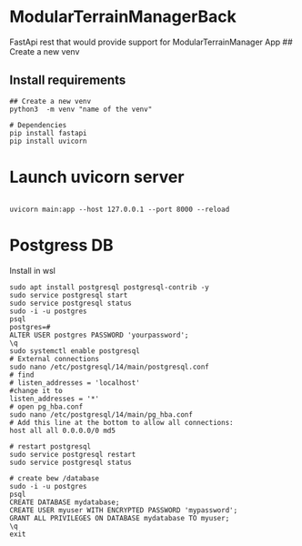 # ModularTerrainManagerBack
FastApi rest that would provide support for ModularTerrainManager App ## Create a new venv

## Install requirements
```shell
## Create a new venv
python3  -m venv "name of the venv"

# Dependencies
pip install fastapi
pip install uvicorn

```
#  Launch uvicorn server 

```shell

uvicorn main:app --host 127.0.0.1 --port 8000 --reload
```

# Postgress DB

Install in wsl 

```shell
sudo apt install postgresql postgresql-contrib -y
sudo service postgresql start
sudo service postgresql status
sudo -i -u postgres
psql
postgres=#
ALTER USER postgres PASSWORD 'yourpassword';
\q
sudo systemctl enable postgresql
# External connections 
sudo nano /etc/postgresql/14/main/postgresql.conf
# find
# listen_addresses = 'localhost'
#change it to 
listen_addresses = '*'
# open pg_hba.conf
sudo nano /etc/postgresql/14/main/pg_hba.conf
# Add this line at the bottom to allow all connections:
host all all 0.0.0.0/0 md5

# restart postgresql
sudo service postgresql restart
sudo service postgresql status

# create bew /database 
sudo -i -u postgres
psql
CREATE DATABASE mydatabase;
CREATE USER myuser WITH ENCRYPTED PASSWORD 'mypassword';
GRANT ALL PRIVILEGES ON DATABASE mydatabase TO myuser;
\q
exit

```

